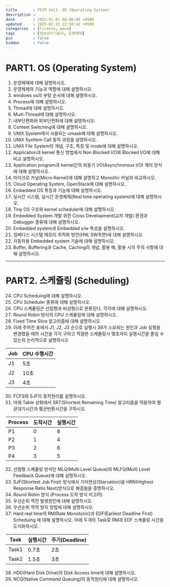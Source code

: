 ```yaml
---
title       : PEIM Vol2. OS (Operating System)
description :
date        : 2022-01-01 00:00:00 +0900
updated     : 2025-02-21 22:50:42 +0900
categories  : [license, peim]
tags        : [정보관리기술사, 운영체제]
pin         : false
hidden      : false
---
```


# PART1. OS (Operating System)

1. 운영체제에 대해 설명하시오.
2. 운영체제의 기능과 역할에 대해 설명하시오.
3. windows os의 부텅 순서에 대해 설명하시오.
4. Process에 대해 설명하시오.
5. Thread에 대해 설명하시오.
6. Muiti-Thread에 대해 설명하시오.
7. 내부단편화와 외부단편화에 대해 설명하시오.
8. Context Switching에 대해 설명하시오.
9. UNIX System에서 사용되는 umask에 대해 설명하시오.
10. UNIX Systtem Call 동작 과정을 설영하시오.
11. UNIX File System의 개념, 구조, 특징 및 inode에 대해 설명하시오. 
12. Application과 kernel 통신 방법에서 Non Blocked I/O와 Blocked I/O에 대해 비교 설명하시오.
13. Application program과 kernel간의 비동기 I/O(Asynchronous I/O) 제어 방식에 대해 설명하시오.
14. 마이크로 커널(Micro Kernel)에 대해 설명하고 Monolitic 커널과 비교하시오.
15. Cloud Operating System, OpenStack에 대해 설명하시오.
16. Embedded OS 특징과 기능에 대해 설명하시오.
17. 실시간 시스템, 실시간 운영체제(Real time operating system)에 대해 설명하시오.
18. Tiny OS 구조와 kernel scheduler에 대해 설명하시오.
19. Embedded System 개발 위한 Cross Development(교차 개발) 환경과 Debugger 종류에 대해 설명하시오.
20. Embedded system과 Embedded s/w 특성을 설명하시오.
21. 임베디스 시스템 메모리 최적화 방안(HW, SW측면)에 대해 설명하시오.
22. 자동차용 Embedded system 기술에 대해 설명하시오.
23. Buffer, Buffering과 Cache, Caching의 개념, 활용 예, 활용 시의 주의 사항에 대해 설명하시오.    

---

# PART2. 스케쥴링 (Scheduling)

24. CPU Scheduing에 대해 설명하시오.
25. CPU Scheduler 종류에 대해 설명하시오.
26. CPU 스케쥴링은 선점형과 비섬형으로 분류된다. 각각에 대해 설명하시오.
27. Round Robin 방식의 CPU 스케쥴링에 대해 설명하시오.
28. Fixed Time Slice 알고리즘에 대해 설명하시오.
29. 아래 주어진 표에서 J1, J2, J3 순으로 실행시 39가 소요되는 원인과 Job 실행을 변경했을 때의 시간을 각각 구하고 적절한 스케쥴링시 몇초까지 실행시간을 줄일 수 있는지 논리적으로 설명하시오

|Job|CPU 수행시간|
|---|---|
|J1|5초|
|J2|10초|
|J3|4초|

30. FCFS와 SJF의 동작원리를 설명하시오.
31. 아래 Table 상화에서 SRT(Shortest Remaining Time) 알고리즘을 적용하여 평균대기시간과 평균반환시간을 구하시오.

|Process|도착시간|실행시간|
|---|---|---|
|P1|0|8|
|P2|1|4|
|P3|2|6|
|P4|3|5|

32. 선점형 스케쥴링 방식인 MLQ(Multi Level Queue)와 MLFQ(Multi Level Feedback Queue)에 대해 설명하시오.
33. SJF(Shortest Job First) 방식에서 기아현상(Starvation)을 HRN(Highest Response Ratio Next)방식으로 해결됨을 증명하시오.
34. Round Robin 방식 (Process 도착 방식 미고려)
35. 우선순위 역전 발생원인에 대해 설명하시오.
36. 우선순위 역적 방지 방법에 대해 설명하시오.
37. Hard real time의 RM(Rate Monotonic)과 EDF(Earliest Deadline First) Scheduing 에 대해 설명하시오. 아래 두개의 Task로 RM과 EDF 스케쥴링 시간을 도식화하시오.

|Task|실행시간|주기(Deadline)|
|---|---|---|
|Task1|0.7초|2초|
|Task2|1.5초|3초|

38. HDD(Hard Disk Drive)의 Disk Access time에 대해 설명하시오.
39. NCQ(Native Command Queuing)의 동작원리에 대해 설명하시오.

